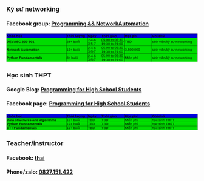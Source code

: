 ### Kỹ sư networking 
#### Facebook group: [Programming && NetworkAutomation](https://www.facebook.com/groups/programmingna2001/)
![course2](course2.png)            
### Học sinh THPT  
#### Google Blog: [Programming for High School Students](https://programminghss.blogspot.com/)
#### Facebook page: [Programming for High School Students](https://www.facebook.com/programminghss/)
![course1](course1.png)       
### Teacher/instructor 
#### Facebook: [thai](https://www.facebook.com/thaiquocvo2001)                                      
#### Phone/zalo: [0827.151.422](https://www.facebook.com/thaiquocvo2001)                                         
